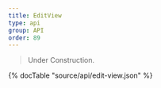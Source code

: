 ```yaml
---
title: EditView
type: api
group: API
order: 89
---
```

> Under Construction.

{% docTable "source/api/edit-view.json" %}


